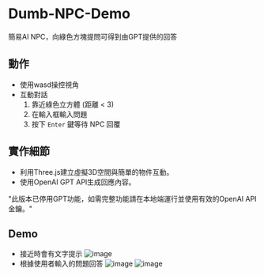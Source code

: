 # Dumb-NPC-Demo
簡易AI NPC，向綠色方塊提問可得到由GPT提供的回答

## 動作
- 使用wasd操控視角
- 互動對話
  1. 靠近綠色立方體 (距離 < 3)  
  2. 在輸入框輸入問題  
  3. 按下 `Enter` 鍵等待 NPC 回覆

## 實作細節
- 利用Three.js建立虛擬3D空間與簡單的物件互動。
- 使用OpenAI GPT API生成回應內容。

"此版本已停用GPT功能，如需完整功能請在本地端運行並使用有效的OpenAI API金鑰。"
## Demo
- 接近時會有文字提示
![image](https://github.com/user-attachments/assets/4c0233fa-9364-485c-a979-5a879986e3d3)
- 根據使用者輸入的問題回答
![image](https://github.com/user-attachments/assets/21d2c581-fc8d-4b62-9745-0105b765c2c3)
![image](https://github.com/user-attachments/assets/81a25ab4-9aa4-4ef2-bafb-e2b9a52a7752)




